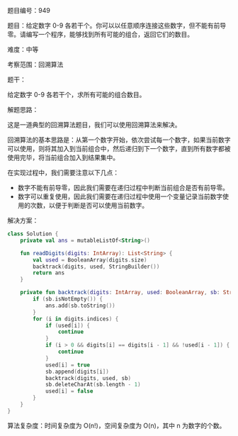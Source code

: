 题目编号：949

题目：给定数字 0-9 各若干个。你可以以任意顺序连接这些数字，但不能有前导零。请编写一个程序，能够找到所有可能的组合，返回它们的数目。

难度：中等

考察范围：回溯算法

题干：

给定数字 0-9 各若干个，求所有可能的组合数目。

解题思路：

这是一道典型的回溯算法题目，我们可以使用回溯算法来解决。

回溯算法的基本思路是：从第一个数字开始，依次尝试每一个数字，如果当前数字可以使用，则将其加入到当前组合中，然后递归到下一个数字，直到所有数字都被使用完毕，将当前组合加入到结果集中。

在实现过程中，我们需要注意以下几点：

- 数字不能有前导零，因此我们需要在递归过程中判断当前组合是否有前导零。
- 数字可以重复使用，因此我们需要在递归过程中使用一个变量记录当前数字使用的次数，以便于判断是否可以使用当前数字。

解决方案：

```kotlin
class Solution {
    private val ans = mutableListOf<String>()

    fun readDigits(digits: IntArray): List<String> {
        val used = BooleanArray(digits.size)
        backtrack(digits, used, StringBuilder())
        return ans
    }

    private fun backtrack(digits: IntArray, used: BooleanArray, sb: StringBuilder) {
        if (sb.isNotEmpty()) {
            ans.add(sb.toString())
        }
        for (i in digits.indices) {
            if (used[i]) {
                continue
            }
            if (i > 0 && digits[i] == digits[i - 1] && !used[i - 1]) {
                continue
            }
            used[i] = true
            sb.append(digits[i])
            backtrack(digits, used, sb)
            sb.deleteCharAt(sb.length - 1)
            used[i] = false
        }
    }
}
```

算法复杂度：时间复杂度为 O(n!)，空间复杂度为 O(n)，其中 n 为数字的个数。